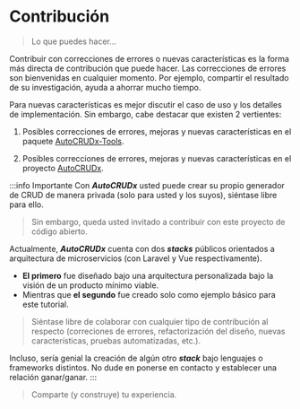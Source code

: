 # Contribución

>Lo que puedes hacer...

​Contribuir con correcciones de errores o nuevas características es la forma más directa de contribución que puede hacer. Las correcciones de errores son bienvenidas en cualquier momento. Por ejemplo, compartir el resultado de su investigación, ayuda a ahorrar mucho tiempo.

Para nuevas características es mejor discutir el caso de uso y los detalles de implementación. Sin embargo, cabe destacar que existen 2 vertientes:

1. Posibles correcciones de errores, mejoras y nuevas características en el paquete [AutoCRUDx-Tools](https://github.com/ecanquiz/autocrudx-tools).

2. Posibles correcciones de errores, mejoras y nuevas características en el proyecto [AutoCRUDx](https://github.com/ecanquiz/node-auto-crudx).

:::info Importante
Con **_AutoCRUDx_** usted puede crear su propio generador de CRUD de manera privada (solo para usted y los suyos), siéntase libre para ello.

>Sin embargo, queda usted invitado a contribuir con este proyecto de código abierto.

Actualmente, **_AutoCRUDx_** cuenta con dos **_stacks_** públicos orientados a arquitectura de microservicios (con Laravel y Vue respectivamente). 

- **El primero** fue diseñado bajo una arquitectura personalizada bajo la visión de un producto mínimo viable. 
- Mientras que **el segundo** fue creado solo como ejemplo básico para este tutorial.

>Siéntase libre de colaborar con cualquier tipo de contribución al respecto (correciones de errores, refactorización del diseño, nuevas características, pruebas automatizadas, etc.).

Incluso, sería genial la creación de algún otro **_stack_** bajo lenguajes o frameworks distintos. No dude en ponerse en contacto y establecer una relación ganar/ganar. 
:::

>Comparte (y construye) tu experiencia.
